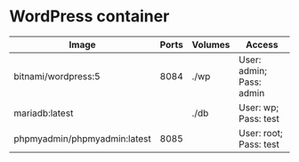 # WordPress container

| Image                        | Ports | Volumes | Access                   |
|------------------------------|-------|---------|--------------------------|
| bitnami/wordpress:5          | 8084  | ./wp    | User: admin; Pass: admin |
| mariadb:latest               |       | ./db    | User: wp; Pass: test     |
| phpmyadmin/phpmyadmin:latest | 8085  |         | User: root; Pass: test   |
